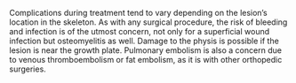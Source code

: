 Complications during treatment tend to vary depending on the lesion’s location in the skeleton. As with any surgical procedure, the risk of bleeding and infection is of the utmost concern, not only for a superficial wound infection but osteomyelitis as well. Damage to the physis is possible if the lesion is near the growth plate. Pulmonary embolism is also a concern due to venous thromboembolism or fat embolism, as it is with other orthopedic surgeries.